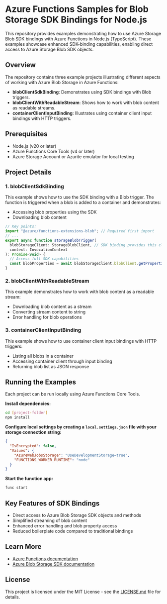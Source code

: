 # Azure Functions Samples for Blob Storage SDK Bindings for Node.js

This repository provides examples demonstrating how to use Azure Storage Blob SDK bindings with Azure Functions in Node.js (TypeScript). These examples showcase enhanced SDK-binding capabilities, enabling direct access to Azure Storage Blob SDK objects.

## Overview

The repository contains three example projects illustrating different aspects of working with Azure Blob Storage in Azure Functions:

- **blobClientSdkBinding**: Demonstrates using SDK bindings with Blob triggers.
- **blobClientWithReadableStream**: Shows how to work with blob content as readable streams.
- **containerClientInputBinding**: Illustrates using container client input bindings with HTTP triggers.

## Prerequisites

- Node.js (v20 or later)
- Azure Functions Core Tools (v4 or later)
- Azure Storage Account or Azurite emulator for local testing

## Project Details

### 1. blobClientSdkBinding

This example shows how to use the SDK binding with a Blob trigger. The function is triggered when a blob is added to a container and demonstrates:

- Accessing blob properties using the SDK
- Downloading blob content

```javascript
// Key points:
import "@azure/functions-extensions-blob"; // Required first import
// ...
export async function storageBlobTrigger(
  blobStorageClient: StorageBlobClient, // SDK binding provides this client
  context: InvocationContext
): Promise<void> {
  // Access full SDK capabilities
  const blobProperties = await blobStorageClient.blobClient.getProperties();
}
```

### 2. blobClientWithReadableStream

This example demonstrates how to work with blob content as a readable stream:

- Downloading blob content as a stream
- Converting stream content to string
- Error handling for blob operations

### 3. containerClientInputBinding

This example shows how to use container client input bindings with HTTP triggers:

- Listing all blobs in a container
- Accessing container client through input binding
- Returning blob list as JSON response

## Running the Examples

Each project can be run locally using Azure Functions Core Tools.

**Install dependencies:**

```bash
cd [project-folder]
npm install
```

**Configure local settings by creating a `local.settings.json` file with your storage connection string:**

```json
{
  "IsEncrypted": false,
  "Values": {
    "AzureWebJobsStorage": "UseDevelopmentStorage=true",
    "FUNCTIONS_WORKER_RUNTIME": "node"
  }
}
```

**Start the function app:**

```bash
func start
```

## Key Features of SDK Bindings

- Direct access to Azure Blob Storage SDK objects and methods
- Simplified streaming of blob content
- Enhanced error handling and blob property access
- Reduced boilerplate code compared to traditional bindings

## Learn More

- [Azure Functions documentation](https://docs.microsoft.com/azure/azure-functions/)
- [Azure Blob Storage SDK documentation](https://docs.microsoft.com/azure/storage/blobs/)

## License

This project is licensed under the MIT License - see the [LICENSE.md](LICENSE.md) file for details.
